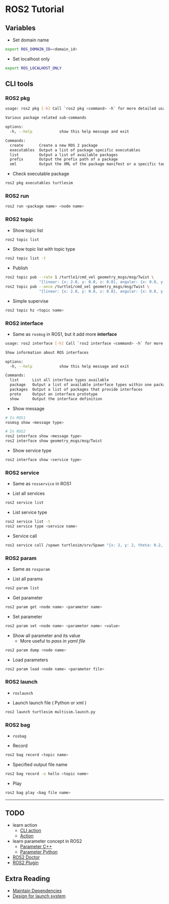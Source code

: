 # ROS2 Tutorial

## Variables 

- Set domain name
```bash
export ROS_DOMAIN_ID=<domain_id>
```
- Set localhost only
```bash
export ROS_LOCALHOST_ONLY
```

## CLI tools

### ROS2 pkg

```bash
usage: ros2 pkg [-h] Call `ros2 pkg <command> -h` for more detailed usage. ...

Various package related sub-commands

options:
  -h, --help            show this help message and exit

Commands:
  create       Create a new ROS 2 package
  executables  Output a list of package specific executables
  list         Output a list of available packages
  prefix       Output the prefix path of a package
  xml          Output the XML of the package manifest or a specific tag
```

- Check executable package
```bash
ros2 pkg executables turtlesim
```

### ROS2 run

```bash
ros2 run <package name> <node name>
```

### ROS2 topic

- Show topic list
```bash
ros2 topic list
```
- Show topic list with topic type
```bash
ros2 topic list -t
```

- Publish
```bash
ros2 topic pub --rate 1 /turtle1/cmd_vel geometry_msgs/msg/Twist \ 
               "{linear: {x: 2.0, y: 0.0, z: 0.0}, angular: {x: 0.0, y: 0.0, z: 1.8}}"
ros2 topic pub --once /turtle1/cmd_vel geometry_msgs/msg/Twist \ 
               "{linear: {x: 2.0, y: 0.0, z: 0.0}, angular: {x: 0.0, y: 0.0, z: 1.8}}"
```

- Simple supervise
```bash
ros2 topic hz <topic name>
```

### ROS2 interface

- Same as ```rosmsg``` in ROS1, but it add more **interface**

```bash
usage: ros2 interface [-h] Call `ros2 interface <command> -h` for more detailed usage. ...

Show information about ROS interfaces

options:
  -h, --help            show this help message and exit

Commands:
  list      List all interface types available
  package   Output a list of available interface types within one package
  packages  Output a list of packages that provide interfaces
  proto     Output an interface prototype
  show      Output the interface definition
```

- Show message
```bash
# In ROS1
rosmsg show <message type>

# In ROS2
ros2 interface show <message type>
ros2 interface show geometry_msgs/msg/Twist
```
- Show service type
```bash
ros2 interface show <service type>
```

### ROS2 service

- Same as ```rosservice``` in ROS1

- List all services
```bash
ros2 service list
```

- List service type
```bash
ros2 service list -t
ros2 service type <service name>
```

- Service call
```bash
ros2 service call /spawn turtlesim/srv/Spawn "{x: 2, y: 2, theta: 0.2, name: ''}"
```

### ROS2 param

- Same as ```rosparam```

- List all params
```bash
ros2 param list
```

- Get parameter
```bash
ros2 param get <node name> <parameter name>
```

- Set parameter
```bash
ros2 param set <node name> <parameter name> <value>
```

- Show all parameter and its value
  - More useful to *pass in yaml file*
```bash
ros2 param dump <node name>
```

- Load parameters
```bash
ros2 param load <node name> <parameter file>
```

### ROS2 launch

- ```roslaunch```

- Launch launch file ( Python or xml )
```bash
ros2 launch turtlesim multisim.launch.py
```

### ROS2 bag

- ```rosbag```

- Record
```bash
ros2 bag record <topic name>
```

- Specified output file name
```bash
ros2 bag record -o hello <topic name>
```

- Play
```bash
ros2 bag play <bag file name>
```

---

## TODO
- learn action
  - [CLI action](https://docs.ros.org/en/humble/Tutorials/Beginner-CLI-Tools/Understanding-ROS2-Actions/Understanding-ROS2-Actions.html)
  - [Action](https://docs.ros.org/en/humble/Tutorials/Intermediate/Writing-an-Action-Server-Client/Cpp.html)
- learn parameter concept in ROS2 
  - [Parameter C++](https://docs.ros.org/en/humble/Tutorials/Beginner-Client-Libraries/Using-Parameters-In-A-Class-CPP.html)
  - [Parameter Python](https://docs.ros.org/en/humble/Tutorials/Beginner-Client-Libraries/Using-Parameters-In-A-Class-Python.html)
- [ROS2 Doctor](https://docs.ros.org/en/humble/Tutorials/Beginner-Client-Libraries/Getting-Started-With-Ros2doctor.html)
- [ROS2 Plugin](https://docs.ros.org/en/humble/Tutorials/Beginner-Client-Libraries/Pluginlib.html)

## Extra Reading
- [Maintain Dependencies](https://docs.ros.org/en/humble/Tutorials/Intermediate/Rosdep.html)
- [Design for launch system](https://design.ros2.org/articles/roslaunch.html)